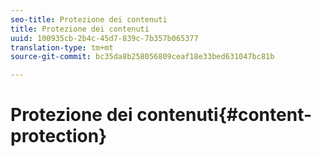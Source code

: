 ```yaml
---
seo-title: Protezione dei contenuti
title: Protezione dei contenuti
uuid: 100935cb-2b4c-45d7-839c-7b357b065377
translation-type: tm+mt
source-git-commit: bc35da8b258056809ceaf18e33bed631047bc81b

---
```



# Protezione dei contenuti{#content-protection}


